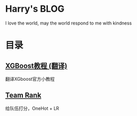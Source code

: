 # Harry's BLOG
I love the world, may the world respond to me with kindness

# 目录

## [XGBoost教程 (翻译)](XGBoost教程(翻译).md)
翻译XGboost官方小教程

## [Team Rank](https://github.com/lhprojects/TeamRank/blob/master/README.md)

给队伍打分，OneHot + LR
